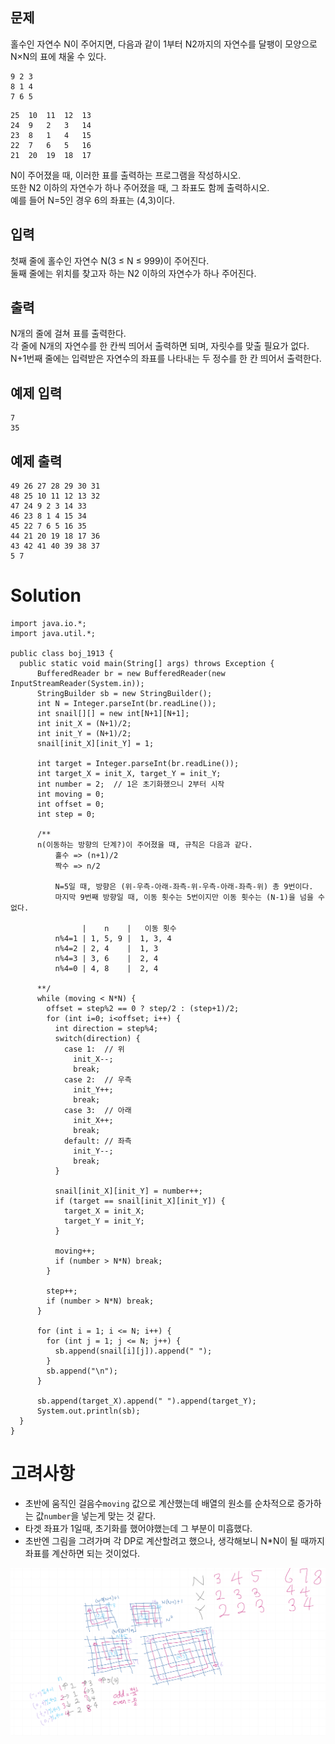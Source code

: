 ## 문제
홀수인 자연수 N이 주어지면, 다음과 같이 1부터 N2까지의 자연수를 달팽이 모양으로 N×N의 표에 채울 수 있다.    
```
9 2 3
8 1 4
7 6 5
```
```
25	10	11	12	13
24	9	2	3	14
23	8	1	4	15
22	7	6	5	16
21	20	19	18	17
```
N이 주어졌을 때, 이러한 표를 출력하는 프로그램을 작성하시오.    
또한 N2 이하의 자연수가 하나 주어졌을 때, 그 좌표도 함께 출력하시오.    
예를 들어 N=5인 경우 6의 좌표는 (4,3)이다.

## 입력
첫째 줄에 홀수인 자연수 N(3 ≤ N ≤ 999)이 주어진다.    
둘째 줄에는 위치를 찾고자 하는 N2 이하의 자연수가 하나 주어진다.

## 출력
N개의 줄에 걸쳐 표를 출력한다.    
각 줄에 N개의 자연수를 한 칸씩 띄어서 출력하면 되며, 자릿수를 맞출 필요가 없다.    
N+1번째 줄에는 입력받은 자연수의 좌표를 나타내는 두 정수를 한 칸 띄어서 출력한다.

## 예제 입력
```
7
35
```

## 예제 출력
```
49 26 27 28 29 30 31
48 25 10 11 12 13 32
47 24 9 2 3 14 33
46 23 8 1 4 15 34
45 22 7 6 5 16 35
44 21 20 19 18 17 36
43 42 41 40 39 38 37
5 7
```

# Solution
```
import java.io.*;
import java.util.*;

public class boj_1913 {
  public static void main(String[] args) throws Exception {
      BufferedReader br = new BufferedReader(new InputStreamReader(System.in));
      StringBuilder sb = new StringBuilder();
      int N = Integer.parseInt(br.readLine());
      int snail[][] = new int[N+1][N+1];
      int init_X = (N+1)/2;
      int init_Y = (N+1)/2;
      snail[init_X][init_Y] = 1;
    
      int target = Integer.parseInt(br.readLine());
      int target_X = init_X, target_Y = init_Y;
      int number = 2;  // 1은 초기화했으니 2부터 시작
      int moving = 0;
      int offset = 0;
      int step = 0;

      /**
      n(이동하는 방향의 단계?)이 주어졌을 때, 규칙은 다음과 같다.
          홀수 => (n+1)/2
          짝수 => n/2

          N=5일 때, 방향은 (위-우측-아래-좌측-위-우측-아래-좌측-위) 총 9번이다.
          마지막 9번째 방향일 때, 이동 횟수는 5번이지만 이동 횟수는 (N-1)을 넘을 수 없다.
              
                |    n    |   이동 횟수
          n%4=1 | 1, 5, 9 |  1, 3, 4
          n%4=2 | 2, 4    |  1, 3
          n%4=3 | 3, 6    |  2, 4
          n%4=0 | 4, 8    |  2, 4

      **/
      while (moving < N*N) {
        offset = step%2 == 0 ? step/2 : (step+1)/2;
        for (int i=0; i<offset; i++) {
          int direction = step%4;
          switch(direction) {
            case 1:  // 위
              init_X--;
              break;
            case 2:  // 우측
              init_Y++;
              break;
            case 3:  // 아래
              init_X++;
              break;
            default: // 좌측
              init_Y--;
              break;
          }

          snail[init_X][init_Y] = number++;
          if (target == snail[init_X][init_Y]) {
            target_X = init_X;
            target_Y = init_Y;
          }
          
          moving++;
          if (number > N*N) break;
        }
        
        step++;
        if (number > N*N) break;
      }

      for (int i = 1; i <= N; i++) {
        for (int j = 1; j <= N; j++) {
          sb.append(snail[i][j]).append(" ");
        }
        sb.append("\n");
      }

      sb.append(target_X).append(" ").append(target_Y);
      System.out.println(sb);
  }
}
```

# 고려사항
- 초반에 움직인 걸음수`moving` 값으로 계산했는데 배열의 원소를 순차적으로 증가하는 값`number`을 넣는게 맞는 것 같다.
- 타겟 좌표가 1일때, 초기화를 했어야했는데 그 부분이 미흡했다.
- 초반엔 그림을 그려가며 각 DP로 계산할려고 했으나, 생각해보니 N*N이 될 때까지 좌표를 계산하면 되는 것이었다.

![그림 1](https://raw.githubusercontent.com/YuuuuuuYu/programming-solutions/refs/heads/main/boj/1913_Snail/image.png)
